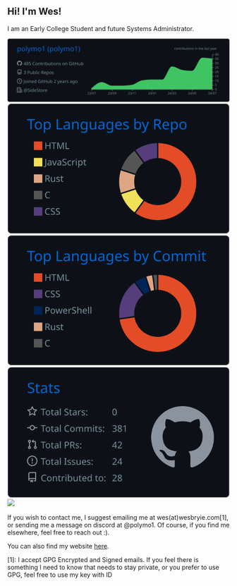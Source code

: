 ## Hi! I'm Wes!

I am an Early College Student and future Systems Administrator.

[![](https://raw.githubusercontent.com/polymo1/polymo1/main/profile-summary-card-output/github_dark/0-profile-details.svg)](https://github.com/vn7n24fzkq/github-profile-summary-cards)
[![](https://raw.githubusercontent.com/polymo1/polymo1/main/profile-summary-card-output/github_dark/1-repos-per-language.svg)](https://github.com/vn7n24fzkq/github-profile-summary-cards) [![](https://raw.githubusercontent.com/polymo1/polymo1/main/profile-summary-card-output/github_dark/2-most-commit-language.svg)](https://github.com/vn7n24fzkq/github-profile-summary-cards)
[![](https://raw.githubusercontent.com/polymo1/polymo1/main/profile-summary-card-output/github_dark/3-stats.svg)](https://github.com/vn7n24fzkq/github-profile-summary-cards) [![](https://raw.githubusercontent.com/WesleyBryie/WesleyBryie/main/profile-summary-card-output/github_dark/4-productive-time.svg)](https://github.com/vn7n24fzkq/github-profile-summary-cards)

If you wish to contact me, I suggest emailing me at wes(at)wesbryie.com[1], or sending me a message on discord at @polymo1.
Of course, if you find me elsewhere, feel free to reach out :).

You can also find my website [here](https://wesbryie.com).

[1]: I accept GPG Encrypted and Signed emails. If you feel there is something I need to know that needs to stay private, or you prefer to use GPG, feel free to use my key with ID
